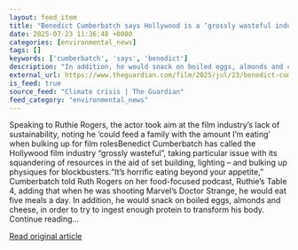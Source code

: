 ```yaml
---
layout: feed_item
title: "Benedict Cumberbatch says Hollywood is a ‘grossly wasteful industry’"
date: 2025-07-23 11:36:48 +0000
categories: [environmental_news]
tags: []
keywords: ['cumberbatch', 'says', 'benedict']
description: "In addition, he would snack on boiled eggs, almonds and cheese, in order to try to ingest enough protein to transform his body"
external_url: https://www.theguardian.com/film/2025/jul/23/benedict-cumberbatch-hollywood-sustainability-wasteful-industry
is_feed: true
source_feed: "Climate crisis | The Guardian"
feed_category: "environmental_news"
---
```


Speaking to Ruthie Rogers, the actor took aim at the film industry’s lack of sustainability, noting he ‘could feed a family with the amount I’m eating’ when bulking up for film rolesBenedict Cumberbatch has called the Hollywood film industry “grossly wasteful”, taking particular issue with its squandering of resources in the aid of set building, lighting – and bulking up physiques for blockbusters.“It’s horrific eating beyond your appetite,” Cumberbatch told Ruth Rogers on her food-focused podcast, Ruthie’s Table 4, adding that when he was shooting Marvel’s Doctor Strange, he would eat five meals a day. In addition, he would snack on boiled eggs, almonds and cheese, in order to try to ingest enough protein to transform his body. Continue reading...

[Read original article](https://www.theguardian.com/film/2025/jul/23/benedict-cumberbatch-hollywood-sustainability-wasteful-industry)
